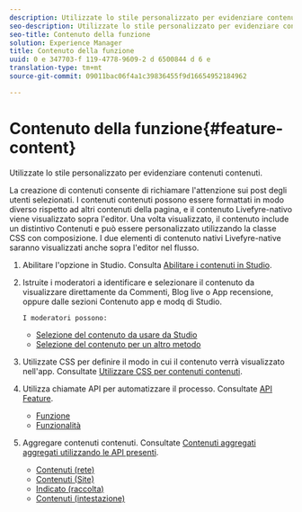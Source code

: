 ```yaml
---
description: Utilizzate lo stile personalizzato per evidenziare contenuti contenuti.
seo-description: Utilizzate lo stile personalizzato per evidenziare contenuti contenuti.
seo-title: Contenuto della funzione
solution: Experience Manager
title: Contenuto della funzione
uuid: 0 e 347703-f 119-4778-9609-2 d 6500844 d 6 e
translation-type: tm+mt
source-git-commit: 09011bac06f4a1c39836455f9d16654952184962

---
```



# Contenuto della funzione{#feature-content}

Utilizzate lo stile personalizzato per evidenziare contenuti contenuti.

La creazione di contenuti consente di richiamare l'attenzione sui post degli utenti selezionati. I contenuti contenuti possono essere formattati in modo diverso rispetto ad altri contenuti della pagina, e il contenuto Livefyre-nativo viene visualizzato sopra l'editor. Una volta visualizzato, il contenuto include un distintivo Contenuti e può essere personalizzato utilizzando la classe CSS con composizione. I due elementi di contenuto nativi Livefyre-native saranno visualizzati anche sopra l'editor nel flusso.

1. Abilitare l'opzione in Studio. Consulta [Abilitare i contenuti in Studio](/help/using/c-features-livefyre/c-content-collection-tags/t-enable-featuring-content-in-studio.md#t_enable_featuring_content_in_studio).
1. Istruite i moderatori a identificare e selezionare il contenuto da visualizzare direttamente da Commenti, Blog live o App recensione, oppure dalle sezioni Contenuto app e modq di Studio.

       I moderatori possono:
   
   * [Selezione del contenuto da usare da Studio](/help/using/c-features-livefyre/c-content-collection-tags/t-select-content-to-feature-from-studio.md#select_content_to_feature_from_studio)
   * [Selezione del contenuto per un altro metodo](/help/using/c-features-livefyre/c-content-collection-tags/t-select-content-to-feature.md#t_select_content_to_feature)

1. Utilizzate CSS per definire il modo in cui il contenuto verrà visualizzato nell'app. Consultate [Utilizzare CSS per contenuti contenuti](/help/implementation/c-app-customizations/c-use-css-to-style-featured-content.md).
1. Utilizza chiamate API per automatizzare il processo. Consultate [API Feature](/help/implementation/c-app-customizations/c-feature-apis.md).

   * [Funzione](#c_feature_apis/section_jpw_nqw_xz)
   * [Funzionalità](#c_feature_apis/section_knh_mqw_xz)

1. Aggregare contenuti contenuti. Consultate [Contenuti aggregati aggregati utilizzando le API presenti](/help/implementation/c-app-customizations/c-aggregated-featured-content-using-the-featured-apis.md).

   * [Contenuti (rete)](/help/implementation/c-app-customizations/c-aggregated-featured-content-using-the-featured-apis.md#section_cgm_1nw_xz)
   * [Contenuti (Site)](/help/implementation/c-app-customizations/c-aggregated-featured-content-using-the-featured-apis.md#section_lq5_ymw_xz)
   * [Indicato (raccolta)](/help/implementation/c-app-customizations/c-aggregated-featured-content-using-the-featured-apis.md#section_kgc_xmw_xz)
   * [Contenuti (intestazione)](/help/implementation/c-app-customizations/c-aggregated-featured-content-using-the-featured-apis.md#section_n4b_lmw_xz)

